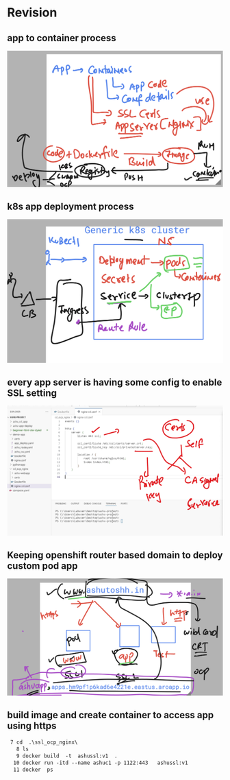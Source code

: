 # Revision 

## app to container process 

<img src="rev1.png">

## k8s app deployment process 

<img src="rev2.png">

## every app server is having some config to enable SSL setting 

<img src="ssl.png">

## Keeping openshift router based domain to deploy custom pod app 

<img src="ssl1.png">

## build image and create container to access app using https 

```
 7 cd  .\ssl_ocp_nginx\
   8 ls
   9 docker build  -t  ashussl:v1  .
  10 docker run -itd --name ashuc1 -p 1122:443   ashussl:v1
  11 docker  ps

```
